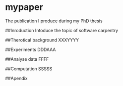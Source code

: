 # mypaper
The publication I produce during my PhD thesis

##Inroduction
Intoduce the topic of software carpentry

##Therotical background
XXXYYYY

##Experiments
DDDAAA

##Analyse data
FFFF

##Computation
SSSSS

##Apendix

